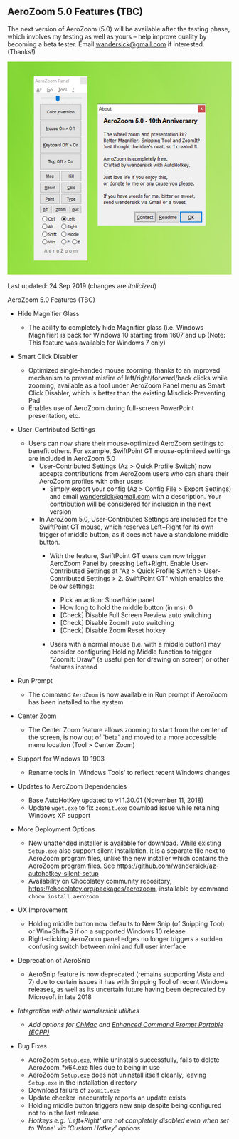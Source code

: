 ## AeroZoom 5.0 Features (TBC)

The next version of AeroZoom (5.0) will be available after the testing phase, which involves my testing as well as yours – help improve quality by becoming a beta tester. Email wandersick@gmail.com if interested. (Thanks!)

![AeroZoom 5.0 UI](images/aerozoom-5.0-ui.png)

Last updated: 24 Sep 2019 (changes are *italicized*)

AeroZoom 5.0 Features (TBC)

- Hide Magnifier Glass
  - The ability to completely hide Magnifier glass (i.e. Windows Magnifier) is back for Windows 10 starting from 1607 and up (Note: This feature was available for Windows 7 only)

- Smart Click Disabler
  - Optimized single-handed mouse zooming, thanks to an improved mechanism to prevent misfire of left/right/forward/back clicks while zooming, available as a tool under AeroZoom Panel menu as Smart Click Disabler, which is better than the existing Misclick-Preventing Pad
  - Enables use of AeroZoom during full-screen PowerPoint presentation, etc.

- User-Contributed Settings
  - Users can now share their mouse-optimized AeroZoom settings to benefit others. For example, SwiftPoint GT mouse-optimized settings are included in AeroZoom 5.0
    - User-Contributed Settings (Az > Quick Profile Switch) now accepts contributions from AeroZoom users who can share their AeroZoom profiles with other users
      - Simply export your config (Az > Config File > Export Settings) and email <a href="mailto:wandersick@gmail.com">wandersick@gmail.com</a> with a description. Your contribution will be considered for inclusion in the next version
    - In AeroZoom 5.0, User-Contributed Settings are included for the SwiftPoint GT mouse, which reserves Left+Right for its own trigger of middle button, as it does not have a standalone middle button.
      - With the feature, SwiftPoint GT users can now trigger AeroZoom Panel by pressing Left+Right. Enable User-Contributed Settings at "Az > Quick Profile Switch > User-Contributed Settings > 2. SwiftPoint GT" which enables the below settings:
        - Pick an action: Show/hide panel
        - How long to hold the middle button (in ms): 0
        - [Check] Disable Full Screen Preview auto switching
        - [Check] Disable ZoomIt auto switching
        - [Check] Disable Zoom Reset hotkey

      - Users with a normal mouse (i.e. with a middle button) may consider configuring Holding Middle function to trigger "ZoomIt: Draw" (a useful pen for drawing on screen) or other features instead

- Run Prompt
  - The command `AeroZoom` is now available in Run prompt if AeroZoom has been installed to the system

- Center Zoom
  - The Center Zoom feature allows zooming to start from the center of the screen, is now out of 'beta' and moved to a more accessible menu location (Tool > Center Zoom)

- Support for Windows 10 1903
  - Rename tools in 'Windows Tools' to reflect recent Windows changes

- Updates to AeroZoom Dependencies
  - Base AutoHotKey updated to v1.1.30.01 (November 11, 2018)
  - Update `wget.exe` to fix `zoomit.exe` download issue while retaining Windows XP support

- More Deployment Options
  - New unattended installer is available for download. While existing `Setup.exe` also support silent installation, it is a separate file next to AeroZoom program files, unlike the new installer which contains the AeroZoom program files. See https://github.com/wandersick/az-autohotkey-silent-setup
  - Availability on Chocolatey community repository, https://chocolatey.org/packages/aerozoom, installable by command `choco install aerozoom`

- UX Improvement
  - Holding middle button now defaults to New Snip (of Snipping Tool) or Win+Shift+S if on a supported Windows 10 release
  - Right-clicking AeroZoom panel edges no longer triggers a sudden confusing switch between mini and full user interface

- Deprecation of AeroSnip
  - AeroSnip feature is now deprecated (remains supporting Vista and 7) due to certain issues it has with Snipping Tool of recent Windows releases, as well as its uncertain future having been deprecated by Microsoft in late 2018

- *Integration with other wandersick utilities*

  - *Add options for [ChMac](https://github.com/wandersick/chmac) and [Enhanced Command Prompt Portable (ECPP)](https://github.com/wandersick/enhanced-command-prompt-portable)*
  
- Bug Fixes

  - AeroZoom `Setup.exe`, while uninstalls successfully, fails to delete AeroZoom_*x64.exe files due to being in use
  - AeroZoom `Setup.exe` does not uninstall itself cleanly, leaving `Setup.exe` in the installation directory
  - Download failure of `zoomit.exe`
  - Update checker inaccurately reports an update exists
  - Holding middle button triggers new snip despite being configured not to in the last release
  - *Hotkeys e.g. 'Left+Right' are not completely disabled even when set to 'None' via 'Custom Hotkey' options*
